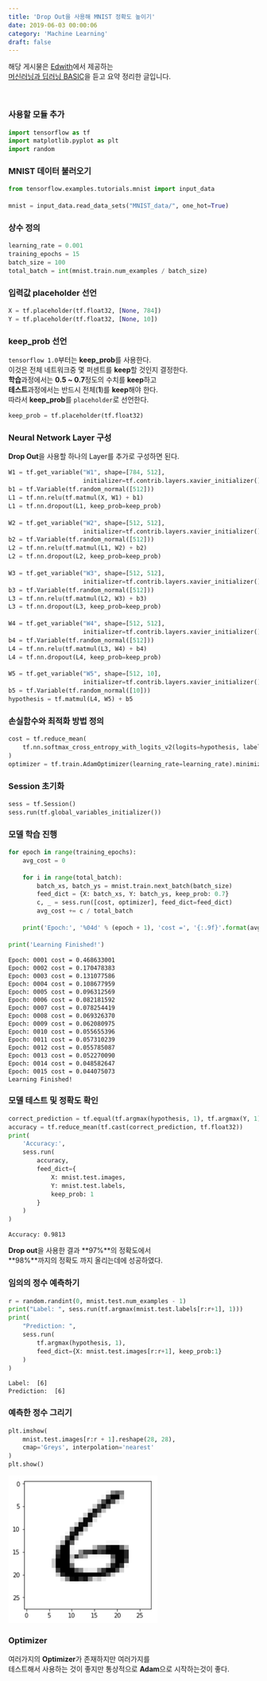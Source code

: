 ```yaml
---
title: 'Drop Out을 사용해 MNIST 정확도 높이기'
date: 2019-06-03 00:00:06
category: 'Machine Learning'
draft: false
---
```


해당 게시물은 [Edwith](https://www.edwith.org)에서 제공하는<br/>
[머신러닝과 딥러닝 BASIC](https://www.edwith.org/others26/joinLectures/9829)을 듣고 요약 정리한 글입니다.

<br/>

### 사용할 모듈 추가

```python
import tensorflow as tf
import matplotlib.pyplot as plt
import random
```

### MNIST 데이터 불러오기

```python
from tensorflow.examples.tutorials.mnist import input_data

mnist = input_data.read_data_sets("MNIST_data/", one_hot=True)
```

### 상수 정의

```python
learning_rate = 0.001
training_epochs = 15
batch_size = 100
total_batch = int(mnist.train.num_examples / batch_size)
```

### 입력값 placeholder 선언

```python
X = tf.placeholder(tf.float32, [None, 784])
Y = tf.placeholder(tf.float32, [None, 10])
```

### keep_prob 선언

`tensorflow 1.0`부터는 **keep_prob**를 사용한다.<br/>
이것은 전체 네트워크중 몇 퍼센트를 **keep**할 것인지 결정한다.<br/>
**학습**과정에서는 **0.5 ~ 0.7**정도의 수치를 **keep**하고<br/>
**테스트**과정에서는 반드시 전체(**1**)를 **keep**해야 한다.<br/>
따라서 **keep_prob**를 `placeholder`로 선언한다.

```python
keep_prob = tf.placeholder(tf.float32)
```

### Neural Network Layer 구성

**Drop Out**을 사용할 하나의 Layer를 추가로 구성하면 된다.<br/>

```python
W1 = tf.get_variable("W1", shape=[784, 512],
                     initializer=tf.contrib.layers.xavier_initializer())
b1 = tf.Variable(tf.random_normal([512]))
L1 = tf.nn.relu(tf.matmul(X, W1) + b1)
L1 = tf.nn.dropout(L1, keep_prob=keep_prob)

W2 = tf.get_variable("W2", shape=[512, 512],
                     initializer=tf.contrib.layers.xavier_initializer())
b2 = tf.Variable(tf.random_normal([512]))
L2 = tf.nn.relu(tf.matmul(L1, W2) + b2)
L2 = tf.nn.dropout(L2, keep_prob=keep_prob)

W3 = tf.get_variable("W3", shape=[512, 512],
                     initializer=tf.contrib.layers.xavier_initializer())
b3 = tf.Variable(tf.random_normal([512]))
L3 = tf.nn.relu(tf.matmul(L2, W3) + b3)
L3 = tf.nn.dropout(L3, keep_prob=keep_prob)

W4 = tf.get_variable("W4", shape=[512, 512],
                     initializer=tf.contrib.layers.xavier_initializer())
b4 = tf.Variable(tf.random_normal([512]))
L4 = tf.nn.relu(tf.matmul(L3, W4) + b4)
L4 = tf.nn.dropout(L4, keep_prob=keep_prob)

W5 = tf.get_variable("W5", shape=[512, 10],
                     initializer=tf.contrib.layers.xavier_initializer())
b5 = tf.Variable(tf.random_normal([10]))
hypothesis = tf.matmul(L4, W5) + b5
```

### 손실함수와 최적화 방법 정의

```python
cost = tf.reduce_mean(
    tf.nn.softmax_cross_entropy_with_logits_v2(logits=hypothesis, labels=Y)
)
optimizer = tf.train.AdamOptimizer(learning_rate=learning_rate).minimize(cost)
```

### Session 초기화

```python
sess = tf.Session()
sess.run(tf.global_variables_initializer())
```

### 모델 학습 진행

```python
for epoch in range(training_epochs):
    avg_cost = 0

    for i in range(total_batch):
        batch_xs, batch_ys = mnist.train.next_batch(batch_size)
        feed_dict = {X: batch_xs, Y: batch_ys, keep_prob: 0.7}
        c, _ = sess.run([cost, optimizer], feed_dict=feed_dict)
        avg_cost += c / total_batch

    print('Epoch:', '%04d' % (epoch + 1), 'cost =', '{:.9f}'.format(avg_cost))

print('Learning Finished!')
```

    Epoch: 0001 cost = 0.468633001
    Epoch: 0002 cost = 0.170478383
    Epoch: 0003 cost = 0.131077586
    Epoch: 0004 cost = 0.108677959
    Epoch: 0005 cost = 0.096312569
    Epoch: 0006 cost = 0.082181592
    Epoch: 0007 cost = 0.078254419
    Epoch: 0008 cost = 0.069326370
    Epoch: 0009 cost = 0.062080975
    Epoch: 0010 cost = 0.055655396
    Epoch: 0011 cost = 0.057310239
    Epoch: 0012 cost = 0.055785087
    Epoch: 0013 cost = 0.052270090
    Epoch: 0014 cost = 0.048582647
    Epoch: 0015 cost = 0.044075073
    Learning Finished!

### 모델 테스트 및 정확도 확인

```python
correct_prediction = tf.equal(tf.argmax(hypothesis, 1), tf.argmax(Y, 1))
accuracy = tf.reduce_mean(tf.cast(correct_prediction, tf.float32))
print(
    'Accuracy:',
    sess.run(
        accuracy,
        feed_dict={
            X: mnist.test.images,
            Y: mnist.test.labels,
            keep_prob: 1
        }
    )
)
```

    Accuracy: 0.9813

**Drop out**을 사용한 결과 **97%**의 정확도에서<br/>
**98%**까지의 정확도 까지 올리는데에 성공하였다.<br/>

### 임의의 정수 예측하기

```python
r = random.randint(0, mnist.test.num_examples - 1)
print("Label: ", sess.run(tf.argmax(mnist.test.labels[r:r+1], 1)))
print(
    "Prediction: ",
    sess.run(
        tf.argmax(hypothesis, 1),
        feed_dict={X: mnist.test.images[r:r+1], keep_prob:1}
    )
)
```

    Label:  [6]
    Prediction:  [6]

### 예측한 정수 그리기

```python
plt.imshow(
    mnist.test.images[r:r + 1].reshape(28, 28),
    cmap='Greys', interpolation='nearest'
)
plt.show()
```

<img src="/assets/2019-06-03/4.png" width="300" height="auto" alt="아직 안만듬"><br/>

### Optimizer

여러가지의 **Optimizer**가 존재하지만 여러가지를<br/>
테스트해서 사용하는 것이 좋지만 통상적으로 **Adam**으로 시작하는것이 좋다.<br/>

